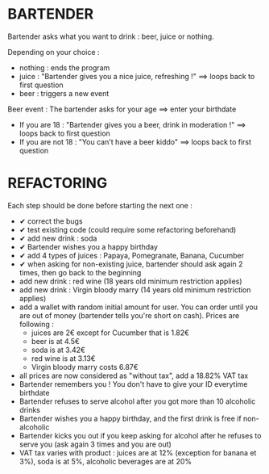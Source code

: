 BARTENDER
===

Bartender asks what you want to drink : beer, juice or nothing.

Depending on your choice :
- nothing : ends the program
- juice : "Bartender gives you a nice juice, refreshing !" ==> loops back to first question
- beer : triggers a new event

Beer event : The bartender asks for your age ==> enter your birthdate
- If you are 18 : "Bartender gives you a beer, drink in moderation !" ==> loops back to first question
- If you are not 18 : "You can't have a beer kiddo"  ==> loops back to first question


REFACTORING
===
Each step should be done before starting the next one :
- &#10004; correct the bugs
- &#10004; test existing code (could require some refactoring beforehand)
- &#10004; add new drink : soda
- &#10004; Bartender wishes you a happy birthday
- &#10004; add 4 types of juices : Papaya, Pomegranate, Banana, Cucumber
- &#10004; when asking for non-existing juice, bartender should ask again 2 times, then go back to the beginning
- add new drink : red wine (18 years old minimum restriction applies)
- add new drink : Virgin bloody marry (14 years old minimum restriction applies)
- add a wallet with random initial amount for user. You can order until you are out of money (bartender tells you're
  short on cash). Prices are following :
  - juices are 2€ except for Cucumber that is 1.82€
  - beer is at 4.5€
  - soda is at 3.42€
  - red wine is at 3.13€
  - Virgin bloody marry costs 6.87€
- all prices are now considered as "without tax", add a 18.82% VAT tax
- Bartender remembers you ! You don't have to give your ID everytime birthdate
- Bartender refuses to serve alcohol after you got more than 10 alcoholic drinks
- Bartender wishes you a happy birthday, and the first drink is free if non-alcoholic
- Bartender kicks you out if you keep asking for alcohol after he refuses to serve you (ask again 3 times and you are out)
- VAT tax varies with product : juices are at 12% (exception for banana et 3%), soda is at 5%, alcoholic beverages are at 20%